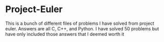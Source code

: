 # Project-Euler
This is a bunch of different files of problems I have solved from project euler.
Answers are all C, C++, and Python.
I have solved 50 problems but have only included those answers that I deemed worth it
